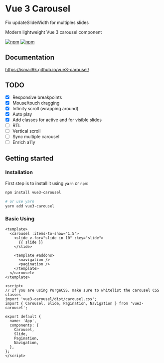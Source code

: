 # Vue 3 Carousel

<p>Fix updateSlideWidth for multiples slides</p>

Modern lightweight Vue 3 carousel component

<p>
  <a href="https://npm-stat.com/charts.html?package=vue3-carousel"><img src="https://img.shields.io/npm/dm/vue3-carousel.svg" alt="npm"/></a>
  <a href="https://www.npmjs.com/package/vue3-carousel"><img src="https://img.shields.io/npm/v/vue3-carousel.svg" alt="npm"/></a>
</p>

## Documentation

https://ismail9k.github.io/vue3-carousel/

## TODO

- [x] Responsive breakpoints
- [x] Mouse/touch dragging
- [x] Infinity scroll (wrapping around)
- [x] Auto play
- [x] Add classes for active and for visible slides
- [ ] RTL
- [ ] Vertical scroll
- [ ] Sync multiple carousel
- [ ] Enrich a11y

## Getting started

### Installation

First step is to install it using `yarn` or `npm`:

```bash
npm install vue3-carousel

# or use yarn
yarn add vue3-carousel
```

### Basic Using

```vue
<template>
  <carousel :items-to-show="1.5">
    <slide v-for="slide in 10" :key="slide">
      {{ slide }}
    </slide>

    <template #addons>
      <navigation />
      <pagination />
    </template>
  </carousel>
</template>

<script>
// If you are using PurgeCSS, make sure to whitelist the carousel CSS classes
import 'vue3-carousel/dist/carousel.css';
import { Carousel, Slide, Pagination, Navigation } from 'vue3-carousel';

export default {
  name: 'App',
  components: {
    Carousel,
    Slide,
    Pagination,
    Navigation,
  },
};
</script>
```